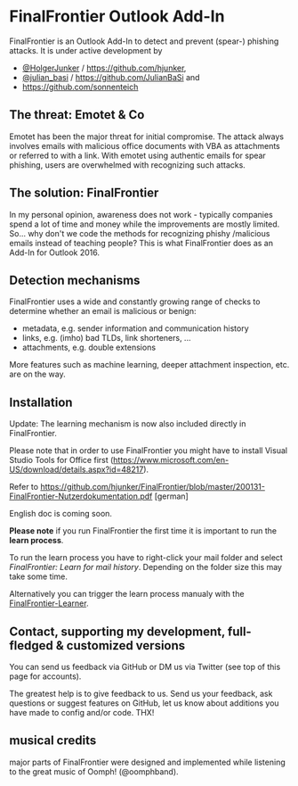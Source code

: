 # FinalFrontier Outlook Add-In
FinalFrontier is an Outlook Add-In to detect and prevent (spear-) phishing attacks. It is under active development by
- [@HolgerJunker](https://twitter.com/HolgerJunker) / https://github.com/hjunker,
- [@julian_basi](https://twitter.com/julian_basi) / https://github.com/JulianBaSi and
- https://github.com/sonnenteich

## The threat: Emotet & Co
Emotet has been the major threat for initial compromise. The attack always involves emails with malicious office documents with VBA as attachments or referred to with a link. With emotet using authentic emails for spear phishing, users are overwhelmed with recognizing such attacks.

## The solution: FinalFrontier
In my personal opinion, awareness does not work - typically companies spend a lot of time and money while the improvements are mostly limited. So... why don't we code the methods for recognizing phishy /malicious emails instead of teaching people? This is what FinalFrontier does as an Add-In for Outlook 2016.

## Detection mechanisms
FinalFrontier uses a wide and constantly growing range of checks to determine whether an email is malicious or benign:
* metadata, e.g. sender information and communication history
* links, e.g. (imho) bad TLDs, link shorteners, ...
* attachments, e.g. double extensions

More features such as machine learning, deeper attachment inspection, etc. are on the way.

## Installation
Update: The learning mechanism is now also included directly in FinalFrontier.

Please note that in order to use FinalFrontier you might have to install Visual Studio Tools for Office first (https://www.microsoft.com/en-US/download/details.aspx?id=48217).

Refer to https://github.com/hjunker/FinalFrontier/blob/master/200131-FinalFrontier-Nutzerdokumentation.pdf [german]

English doc is coming soon.

**Please note** if you run FinalFrontier the first time it is important to run the **learn process**.

To run the learn process you have to right-click your mail folder and select _FinalFrontier: Learn for mail history_. Depending on the folder size this may take some time.

Alternatively you can trigger the learn process manualy with the [FinalFrontier-Learner](https://github.com/hjunker/FinalFrontier-Learner).

## Contact, supporting my development, full-fledged & customized versions
You can send us feedback via GitHub or DM us via Twitter (see top of this page for accounts).

The greatest help is to give feedback to us. Send us your feedback, ask questions or suggest features on GitHub, let us know about additions you have made to config and/or code. THX!

## musical credits
major parts of FinalFrontier were designed and implemented while listening to the great music of Oomph! (@oomphband).
